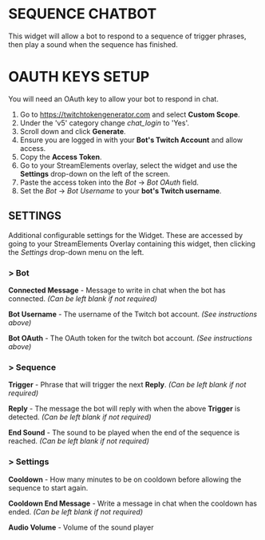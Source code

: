 # SEQUENCE CHATBOT
This widget will allow a bot to respond to a sequence of trigger phrases, then play a sound when the sequence has finished.


# OAUTH KEYS SETUP
You will need an OAuth key to allow your bot to respond in chat.

1. Go to https://twitchtokengenerator.com and select **Custom Scope**.
2. Under the 'v5' category change *chat_login* to 'Yes'.
3. Scroll down and click **Generate**.
4. Ensure you are logged in with your **Bot's Twitch Account** and allow access.
5. Copy the **Access Token**.
6. Go to your StreamElements overlay, select the widget and use the **Settings** drop-down on the left of the screen.
7. Paste the access token into the *Bot* -> *Bot OAuth* field.
8. Set the *Bot* -> *Bot Username* to your **bot's Twitch username**.

## SETTINGS
Additional configurable settings for the Widget. 
These are accessed by going to your StreamElements Overlay containing this widget, then clicking the *Settings* drop-down menu on the left.

### > Bot
**Connected Message** - Message to write in chat when the bot has connected. *(Can be left blank if not required)*

**Bot Username** - The username of the Twitch bot account. *(See instructions above)*

**Bot OAuth** - The OAuth token for the twitch bot account. *(See instructions above)*

### > Sequence
**Trigger** - Phrase that will trigger the next **Reply**. *(Can be left blank if not required)*

**Reply** - The message the bot will reply with when the above **Trigger** is detected. *(Can be left blank if not required)*

**End Sound** - The sound to be played when the end of the sequence is reached. *(Can be left blank if not required)*

### > Settings
**Cooldown** - How many minutes to be on cooldown before allowing the sequence to start again.

**Cooldown End Message** - Write a message in chat when the cooldown has ended. *(Can be left blank if not required)*

**Audio Volume** - Volume of the sound player
